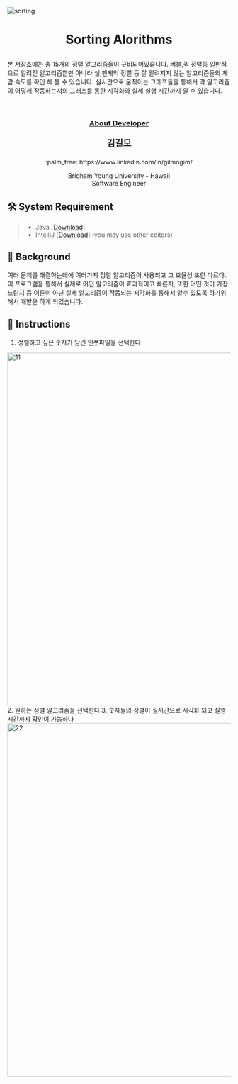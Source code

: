 ![sorting](https://user-images.githubusercontent.com/59432666/114641558-09d19d80-9c6e-11eb-8b80-e22176c40ff9.png)


# <p align="center">Sorting Alorithms</p>

<p>
본 저장소에는 총 15개의 정렬 알고리즘들이 구비되어있습니다. 버블,퀵 정렬등 일반적으로 알려진 알고리즘뿐만 아니라 쉘,팬케익 정렬 등 잘 알려지지 않는 알고리즘들의 체감 속도를 확인 해 볼 수 있습니다.
실시간으로 움직이는 그래프들을 통해서 각 알고리즘이 어떻게 작동하는지의 그래프를 통한 시각화와 실제 실행 시간까지 알 수 있습니다.  
</p>
<br/>


### <p align="center" style="text-decoration:underline">About Developer</p>

**<p align="center" style="font-size:15pt">김길모</p>**
<p align="center">:palm_tree: https://www.linkedin.com/in/gilmogim/ </p>
<p align="center">
Brigham Young University - Hawaii<br/>
Software Engineer<br/>
</p>

## :hammer_and_wrench: System Requirement
> + Java [[Download](https://www.java.com/en/download/manual.jsp)]
> + IntelliJ [[Download](https://www.jetbrains.com/idea/download)] (you may use other editors)



## :foggy: Background
여러 문제를 해결하는데에 여러가지 정렬 알고리즘이 사용되고 그 효율성 또한 다르다. 이 프로그램을 통해서 실제로 어떤 알고리즘이 효과적이고 빠른지, 또한 어떤 것이 가장 느린지 등 이론이 아닌 실제 알고리즘이
작동되는 시각화를 통해서 알수 있도록 하기위해서 개발을 하게 되었습니다.

## :page_with_curl: Instructions
1. 정렬하고 싶은 숫자가 담긴 인풋파일을 선택한다

<img width="796" alt="11" src="https://user-images.githubusercontent.com/59432666/114641576-148c3280-9c6e-11eb-8ecf-b27850e3d206.png">
2. 원하는 정렬 알고리즘을 선택한다
3. 숫자들의 정렬이 실시간으로 시각화 되고 실행 시간까지 확인이 가능하다
<img width="798" alt="22" src="https://user-images.githubusercontent.com/59432666/114641602-22da4e80-9c6e-11eb-9a3c-f7587ab65d24.png">


